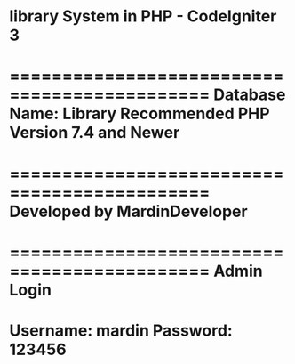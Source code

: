 # **library System in PHP - CodeIgniter 3**

=============================================
Database Name: Library
Recommended PHP Version 7.4 and Newer
=============================================

=============================================
Developed by MardinDeveloper
=============================================

=============================================
Admin Login
=============================================
 Username: mardin 
 Password: 123456 
=============================================
